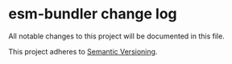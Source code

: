 # esm-bundler change log

All notable changes to this project will be documented in this file.

This project adheres to [Semantic Versioning](http://semver.org/).
